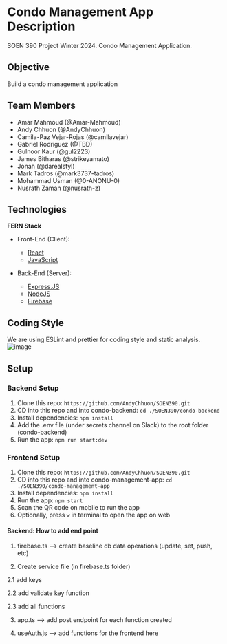 # Condo Management App Description

SOEN 390 Project Winter 2024. Condo Management Application.

## Objective

Build a condo management application

## Team Members

- Amar Mahmoud (@Amar-Mahmoud)
- Andy Chhuon (@AndyChhuon)
- Camila-Paz Vejar-Rojas (@camilavejar)
- Gabriel Rodriguez (@TBD)
- Gulnoor Kaur (@gul2223)
- James Bitharas (@strikeyamato)
- Jonah (@darealstyl)
- Mark Tadros (@mark3737-tadros)
- Mohammad Usman (@0-ANONU-0)
- Nusrath Zaman (@nusrath-z)

## Technologies

**FERN Stack**

- Front-End (Client):

  - [React](https://reactnative.dev/)
  - [JavaScript](https://developer.mozilla.org/en-US/docs/Web/javascript)

- Back-End (Server):
  - [Express.JS](https://expressjs.com/)
  - [NodeJS](https://nodejs.org/en/)
  - [Firebase](https://firebase.google.com/)

## Coding Style

We are using ESLint and prettier for coding style and static analysis.
![image](https://github.com/AndyChhuon/SOEN390/assets/43625453/f47b623c-7bd0-4cdb-962d-293603f6f346)


## Setup

### Backend Setup

1. Clone this repo: `https://github.com/AndyChhuon/SOEN390.git`
2. CD into this repo and into condo-backend: `cd ./SOEN390/condo-backend`
3. Install dependencies: `npm install`
4. Add the .env file (under secrets channel on Slack) to the root folder (condo-backend)
5. Run the app: `npm run start:dev`

### Frontend Setup

1. Clone this repo: `https://github.com/AndyChhuon/SOEN390.git`
2. CD into this repo and into condo-management-app: `cd ./SOEN390/condo-management-app`
3. Install dependencies: `npm install`
4. Run the app: `npm start`
5. Scan the QR code on mobile to run the app
6. Optionally, press `w` in terminal to open the app on web


#### Backend: How to add end point

1. firebase.ts --> create baseline db data operations (update, set, push, etc)

2. Create service file (in firebase.ts folder)

2.1 add keys

2.2 add validate key function

2.3 add all functions

3. app.ts --> add post endpoint for each function created

4. useAuth.js --> add functions for the frontend here
